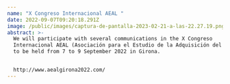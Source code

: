 ```yaml
---
name: "X Congreso Internacional AEAL "
date: 2022-09-07T09:20:18.291Z
image: /public/images/captura-de-pantalla-2023-02-21-a-las-22.27.19.png
abstract: >-
  We will participate with several communications in the X Congreso
  Internacional AEAL (Asociación para el Estudio de la Adquisición del Lenguaje)
  to be held from 7 to 9 September 2022 in Girona.


  http://www.aealgirona2022.com/
---
```

